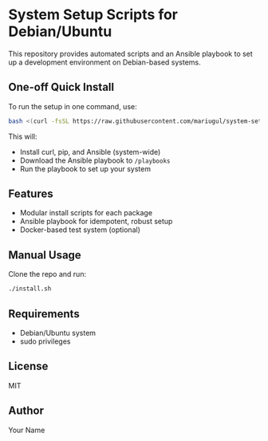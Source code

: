 # System Setup Scripts for Debian/Ubuntu

This repository provides automated scripts and an Ansible playbook to set up a development environment on Debian-based systems.

## One-off Quick Install
To run the setup in one command, use:

```bash
bash <(curl -fsSL https://raw.githubusercontent.com/mariugul/system-setup/refs/heads/master/install.sh)
```

This will:
- Install curl, pip, and Ansible (system-wide)
- Download the Ansible playbook to `/playbooks`
- Run the playbook to set up your system

## Features
- Modular install scripts for each package
- Ansible playbook for idempotent, robust setup
- Docker-based test system (optional)

## Manual Usage
Clone the repo and run:
```bash
./install.sh
```

## Requirements
- Debian/Ubuntu system
- sudo privileges

## License
MIT

## Author
Your Name

